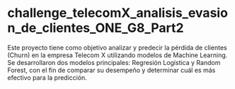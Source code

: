 # challenge_telecomX_analisis_evasion_de_clientes_ONE_G8_Part2
Este proyecto tiene como objetivo analizar y predecir la pérdida de clientes (Churn) en la empresa Telecom X utilizando modelos de Machine Learning.  Se desarrollaron dos modelos principales: Regresión Logística y Random Forest, con el fin de comparar su desempeño y determinar cuál es más efectivo para la predicción.
